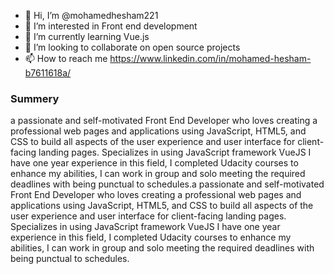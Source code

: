 - 👋 Hi, I’m @mohamedhesham221
- 👀 I’m interested in Front end development
- 🌱 I’m currently learning Vue.js
- 💞️ I’m looking to collaborate on open source projects
- 📫 How to reach me https://www.linkedin.com/in/mohamed-hesham-b7611618a/

### Summery
a passionate and self-motivated Front End Developer who loves creating a professional web pages and applications using JavaScript, HTML5, and CSS to build all aspects of the user experience and user interface for client-facing landing pages. Specializes in using JavaScript framework VueJS
 I have one year experience in this field, I completed Udacity courses to enhance my abilities, I can work in group and solo meeting the required deadlines with being punctual to schedules.a passionate and self-motivated Front End Developer who loves creating a professional web pages and applications using JavaScript, HTML5, and CSS to build all aspects of the user experience and user interface for client-facing landing pages. Specializes in using JavaScript framework VueJS I have one year experience in this field, I completed Udacity courses to enhance my abilities, I can work in group and solo meeting the required deadlines with being punctual to schedules.

<!---
mohamedhesham221/mohamedhesham221 is a ✨ special ✨ repository because its `README.md` (this file) appears on your GitHub profile.
You can click the Preview link to take a look at your changes.
--->

